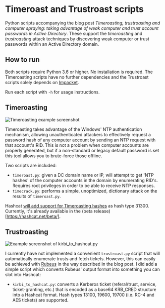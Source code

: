 Timeroast and Trustroast scripts
================================

Python scripts accompanying the blog post _Timeroasting, trustroasting and computer spraying: taking advantage of weak computer and trust account passwords in Active Directory_. These support the _timeroasting_ and _trustroasting_ attack techniques by discovering weak computer or trust passwords within an Active Directory domain.

How to run
----------

Both scripts require Python 3.6 or higher. No installation is required. The Timeroasting scripts have no further 
dependencies and the Trustroast scripts solely depends on [Impacket](https://github.com/fortra/impacket).

Run each script with `-h` for usage instructions.

Timeroasting
------------

![Timeroasting example screenshot](img1.png)

Timeroasting takes advantage of the Windows' NTP authentication mechanism, allowing unauthenticated attackers to effectively request a password hash of any computer account by sending an NTP request with that account's RID. This is not a problem when computer accounts are properly generated, but if a non-standard or legacy default password is set this tool allows you to brute-force those offline.

Two scripts are included:

- `timeroast.py`: given a DC domain name or IP, will attempt to get 'NTP hashes' of the computer accounts in the domain by enumerating RID's. Requires root privileges in order to be able to receive NTP responses.
- `timecrack.py`: performs a simple, unoptimized, dictionary attack on the results of `timeroast.py`. 

Hashcat [will add support for Timeroasting hashes](https://github.com/hashcat/hashcat/issues/3629) as hash type 31300. Currently, it's already available in the (beta release)[https://hashcat.net/beta/].


Trustroasting
-------------

![Example screenshot of kirbi_to_hashcat.py](img2.png)

I currently have not implemented a convenient `trustroast.py` script that will automatically enumerate trusts and fetch tickets. However, this can easily be achieved with [Rubeus](https://github.com/GhostPack/Rubeus) in the way described in the blog post. I did add a simple script which converts Rubeus' output format into something you can slot into Hashcat:

- `kirbi_to_hashcat.py`: converts a Kerberos ticket (referal/trust, service, ticket-granting, etc.) that is encoded as a base64 KRB_CRED structure into a Hashcat format. Hash types 13100, 19600, 19700 (i.e. RC-4 and AES tickets) are supported.
